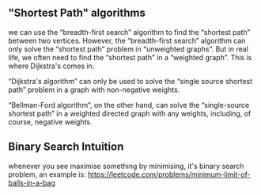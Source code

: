 ## "Shortest Path" algorithms

we can use the “breadth-first search” algorithm to find the “shortest path” between two vertices. However, the
“breadth-first search” algorithm can only solve the “shortest path” problem in “unweighted graphs”. But in real life, we
often need to find the “shortest path” in a “weighted graph”. This is where Dijkstra's comes in.

“Dijkstra's algorithm” can only be used to solve the “single source shortest path” problem in a graph with non-negative
weights.

“Bellman-Ford algorithm”, on the other hand, can solve the “single-source shortest path” in a weighted directed graph
with any weights, including, of course, negative weights.

## Binary Search Intuition

whenever you see maximise something by minimising, it's binary search problem, an example
is: https://leetcode.com/problems/minimum-limit-of-balls-in-a-bag

